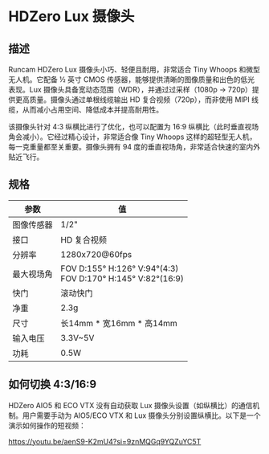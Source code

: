 # HDZero Lux 摄像头

## 描述

Runcam HDZero Lux 摄像头小巧、轻便且耐用，非常适合 Tiny Whoops 和微型无人机。它配备 ½ 英寸 CMOS 传感器，能够提供清晰的图像质量和出色的低光表现。Lux 摄像头具备宽动态范围（WDR），并通过过采样（1080p -> 720p）提供更高质量。摄像头通过单根线缆输出 HD 复合视频（720p），而非使用 MIPI 线缆，从而减小占用空间、降低成本并提高耐用性。

该摄像头针对 4:3 纵横比进行了优化，也可以配置为 16:9 纵横比（此时垂直视场角会减小）。它经过精心设计，非常适合像 Tiny Whoops 这样的超轻型无人机，每一克重量都至关重要。摄像头拥有 94 度的垂直视场角，非常适合快速的室内外贴近飞行。

## 规格

| 参数              | 值                                                            |
| ----------------- | ------------------------------------------------------------- |
| 图像传感器        | 1/2"                                                          |
| 接口              | HD 复合视频                                                   |
| 分辨率            | 1280x720@60fps                                                |
| 最大视场角        | FOV D:155° H:126° V:94°(4:3) <br> FOV D:170° H:145° V:82°(16:9) |
| 快门              | 滚动快门                                                      |
| 净重              | 2.3g                                                          |
| 尺寸              | 长14mm * 宽16mm * 高14mm                                       |
| 输入电压          | 3.3V~5V                                                       |
| 功耗              | 0.5W                                                          |

## 如何切换 4:3/16:9

HDZero AIO5 和 ECO VTX 没有自动获取 Lux 摄像头设置（如纵横比）的通信机制。用户需要手动为 AIO5/ECO VTX 和 Lux 摄像头分别设置纵横比。以下是一个演示如何操作的短视频：

https://youtu.be/aenS9-K2mU4?si=9znMQGq9YQZuYC5T
